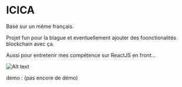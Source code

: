 # ICICA

Basé sur un même français.

Projet fun pour la blague et eventuellement ajouter des foonctionalités blockchain avec ça.

Aussi pour entretenir mes compétence sur ReactJS en front...

![Alt text](src/assets/image.png)

demo : (pas encore de démo)
